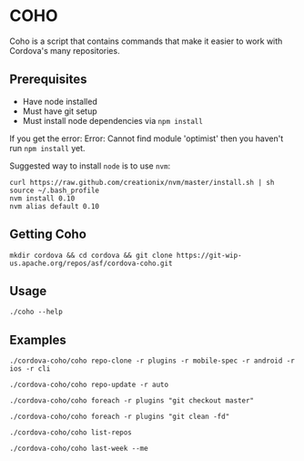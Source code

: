 COHO
=======

Coho is a script that contains commands that make it easier to work with Cordova's many repositories.

Prerequisites
-------------
 - Have node installed
 - Must have git setup
 - Must install node dependencies via `npm install`

If you get the error:
    Error: Cannot find module 'optimist'
then you haven't run `npm install` yet.

Suggested way to install `node` is to use `nvm`:

    curl https://raw.github.com/creationix/nvm/master/install.sh | sh
    source ~/.bash_profile
    nvm install 0.10
    nvm alias default 0.10

Getting Coho
------------

    mkdir cordova && cd cordova && git clone https://git-wip-us.apache.org/repos/asf/cordova-coho.git

Usage
-----
`./coho --help`

Examples
--------
`./cordova-coho/coho repo-clone -r plugins -r mobile-spec -r android -r ios -r cli`

`./cordova-coho/coho repo-update -r auto`

`./cordova-coho/coho foreach -r plugins "git checkout master"`

`./cordova-coho/coho foreach -r plugins "git clean -fd"`

`./cordova-coho/coho list-repos`

`./cordova-coho/coho last-week --me`


